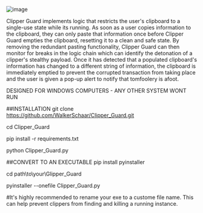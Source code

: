 ![image](https://github.com/WalkerSchaar/Clipper_Guard/assets/132508530/4484e6f6-0bf1-4105-a027-6eddf9564a56)

Clipper Guard implements logic that restricts the user's clipboard to a single-use state while its running. As soon as a user copies information to the clipboard, they can only paste that information once before Clipper Guard empties the clipboard, resetting it to a clean and safe state. By removing the redundant pasting functionality, Clipper Guard can then monitor for breaks in the logic chain which can identify the detonation of a clipper's stealthy payload. Once it has detected that a populated clipboard's information has changed to a different string of information, the clipboard is immediately emptied to prevent the corrupted transaction from taking place and the user is given a pop-up alert to notify that tomfoolery is afoot.

DESIGNED FOR WINDOWS COMPUTERS - ANY OTHER SYSTEM WONT RUN

##INSTALLATION
git clone https://github.com/WalkerSchaar/Clipper_Guard.git

cd Clipper_Guard

pip install -r requirements.txt

python Clipper_Guard.py

##CONVERT TO AN EXECUTABLE
pip install pyinstaller

cd path\to\your\Glipper_Guard

pyinstaller --onefile Clipper_Guard.py

#It's highly recommended to rename your exe to a custome file name. This can help prevent clippers from finding and killing a running instance. 






